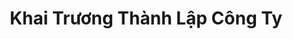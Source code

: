 ---
layout: "category-page"
title: "Khai Trương Thành Lập Công Ty"
description: "Tải miễn phí file đồ hoạ vector Khai Trương Thành Lập Công Ty png jpg pdf ai crd..."
permalink: "/category/khai-truong-thanh-lap-cong-ty/"
image: "/assets/images/affiliates.jpg"
color: "#121826"
---